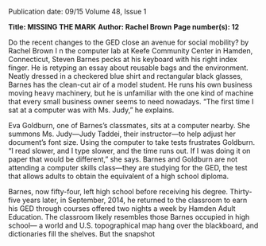 Publication date: 09/15
Volume 48, Issue 1

**Title: MISSING THE MARK**
**Author: Rachel Brown**
**Page number(s): 12**

Do the recent changes to the GED close an avenue for social mobility?
by Rachel Brown
I
n the computer lab at Keefe Community Center in 
Hamden, Connecticut, Steven Barnes pecks at his 
keyboard with his right index finger. He is retyping an 
essay about reusable bags and the environment. Neatly dressed in a checkered blue shirt and rectangular 
black glasses, Barnes has the clean-cut air of a model 
student. He runs his own business moving heavy machinery, but he is unfamiliar with the one kind of machine that every small business owner seems to need 
nowadays. “The first time I sat at a computer was with 
Ms. Judy,” he explains. 

Eva Goldburn, one of Barnes’s classmates, sits at 
a computer nearby. She summons Ms. Judy—Judy 
Taddei, their instructor—to help adjust her document’s font size. Using the computer to take tests 
frustrates Goldburn. “I read slower, and I type slower, 
and the time runs out. If I was doing it on paper that 
would be different,” she says. Barnes and Goldburn 
are not attending a computer skills class—they are 
studying for the GED, the test that allows adults to 
obtain the equivalent of a high school diploma. 

Barnes, now fifty-four, left high school before 
receiving his degree. Thirty-five years later, in September, 2014, he returned to the classroom to earn 
his GED through courses offered two nights a week 
by Hamden Adult Education. The classroom likely 
resembles those Barnes occupied in high school—
a world and U.S. topographical map hang over the 
blackboard, and dictionaries fill the shelves. But the 
snapshot
